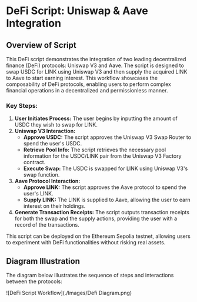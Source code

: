 # DeFi Script: Uniswap & Aave Integration

## Overview of Script

This DeFi script demonstrates the integration of two leading decentralized finance (DeFi) protocols: Uniswap V3 and Aave. The script is designed to swap USDC for LINK using Uniswap V3 and then supply the acquired LINK to Aave to start earning interest. This workflow showcases the composability of DeFi protocols, enabling users to perform complex financial operations in a decentralized and permissionless manner.

### Key Steps:
1. **User Initiates Process:** The user begins by inputting the amount of USDC they wish to swap for LINK.
2. **Uniswap V3 Interaction:**
   - **Approve USDC:** The script approves the Uniswap V3 Swap Router to spend the user's USDC.
   - **Retrieve Pool Info:** The script retrieves the necessary pool information for the USDC/LINK pair from the Uniswap V3 Factory contract.
   - **Execute Swap:** The USDC is swapped for LINK using Uniswap V3's swap function.
3. **Aave Protocol Interaction:**
   - **Approve LINK:** The script approves the Aave protocol to spend the user's LINK.
   - **Supply LINK:** The LINK is supplied to Aave, allowing the user to earn interest on their holdings.
4. **Generate Transaction Receipts:** The script outputs transaction receipts for both the swap and the supply actions, providing the user with a record of the transactions.

This script can be deployed on the Ethereum Sepolia testnet, allowing users to experiment with DeFi functionalities without risking real assets.

## Diagram Illustration

The diagram below illustrates the sequence of steps and interactions between the protocols:

![DeFi Script Workflow](./Images/Defi Diagram.png)

